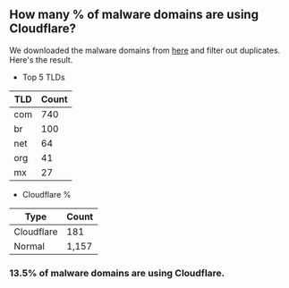 ## How many % of malware domains are using Cloudflare?


We downloaded the malware domains from [here](https://urlhaus.abuse.ch) and filter out duplicates.
Here's the result.


[//]: # (start replacement)


- Top 5 TLDs

| TLD | Count |
| --- | --- |
| com | 740 |
| br | 100 |
| net | 64 |
| org | 41 |
| mx | 27 |


- Cloudflare %

| Type | Count |
| --- | --- |
| Cloudflare | 181 |
| Normal | 1,157 |


### 13.5% of malware domains are using Cloudflare.